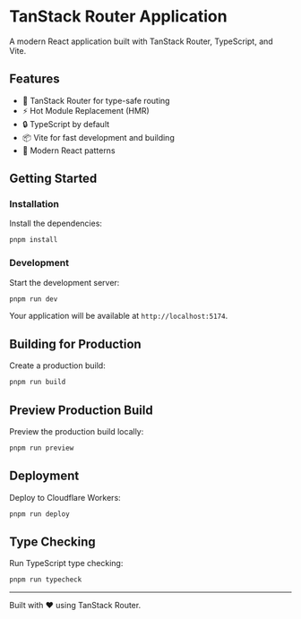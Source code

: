 # TanStack Router Application

A modern React application built with TanStack Router, TypeScript, and Vite.

## Features

- 🚀 TanStack Router for type-safe routing
- ⚡️ Hot Module Replacement (HMR)
- 🔒 TypeScript by default
- 📦 Vite for fast development and building
- 🎉 Modern React patterns

## Getting Started

### Installation

Install the dependencies:

```bash
pnpm install
```

### Development

Start the development server:

```bash
pnpm run dev
```

Your application will be available at `http://localhost:5174`.

## Building for Production

Create a production build:

```bash
pnpm run build
```

## Preview Production Build

Preview the production build locally:

```bash
pnpm run preview
```

## Deployment

Deploy to Cloudflare Workers:

```bash
pnpm run deploy
```

## Type Checking

Run TypeScript type checking:

```bash
pnpm run typecheck
```

---

Built with ❤️ using TanStack Router.
